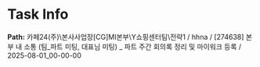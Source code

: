# Task Info

**Path:** 카페24(주)\본사사업장\[CG]MI본부\Y쇼핑센터팀\전략1 / hhna / [274638] 본부 내 소통 (팀_파트 미팅, 대표님 미팅) _ 파트 주간 회의록 정리 및 마이워크 등록 / 2025-08-01_00-00-00

